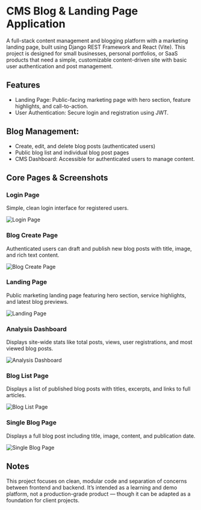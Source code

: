 # CMS Blog & Landing Page Application

A full-stack content management and blogging platform with a marketing landing page, built using Django REST Framework and React (Vite). This project is designed for small businesses, personal portfolios, or SaaS products that need a simple, customizable content-driven site with basic user authentication and post management.

## Features

- Landing Page: Public-facing marketing page with hero section, feature highlights, and call-to-action.
- User Authentication: Secure login and registration using JWT.

## Blog Management:

- Create, edit, and delete blog posts (authenticated users)
- Public blog list and individual blog post pages
- CMS Dashboard: Accessible for authenticated users to manage content.

## Core Pages & Screenshots

### Login Page

Simple, clean login interface for registered users.

![Login Page](screenshots/login_page.png)

### Blog Create Page

Authenticated users can draft and publish new blog posts with title, image, and rich text content.

![Blog Create Page](screenshots/blog_create_form.png)

### Landing Page

Public marketing landing page featuring hero section, service highlights, and latest blog previews.

![Landing Page](screenshots/landingpage.png)

### Analysis Dashboard

Displays site-wide stats like total posts, views, user registrations, and most viewed blog posts.

![Analysis Dashboard](screenshots/dashboard_analysis.png)

### Blog List Page

Displays a list of published blog posts with titles, excerpts, and links to full articles.

![Blog List Page](screenshots/blogs_feed.png)

### Single Blog Page

Displays a full blog post including title, image, content, and publication date.

![Single Blog Page](screenshots/blog_detail_page.png)

## Notes

This project focuses on clean, modular code and separation of concerns between frontend and backend. It’s intended as a learning and demo platform, not a production-grade product — though it can be adapted as a foundation for client projects.